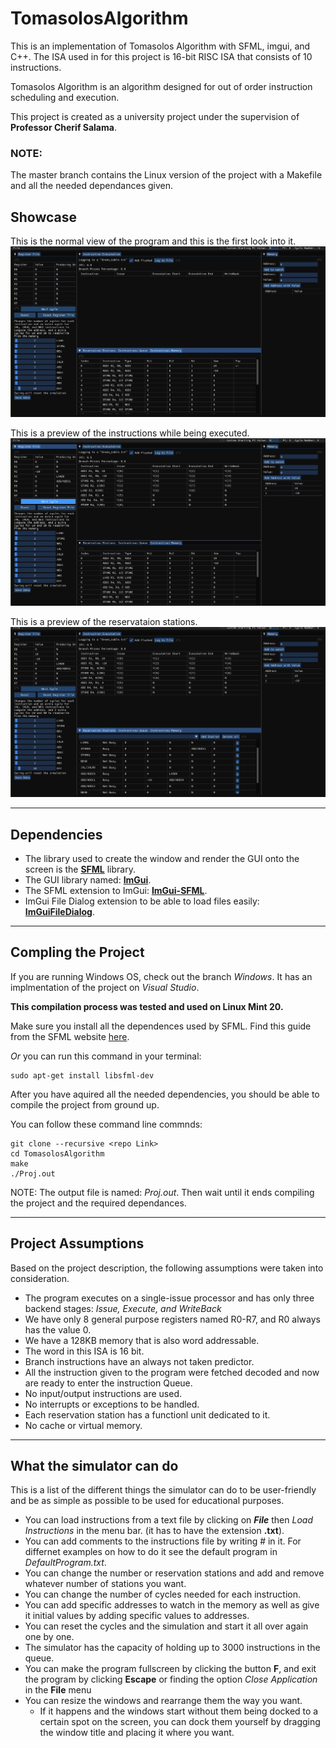 # TomasolosAlgorithm

This is an implementation of Tomasolos Algorithm with SFML, imgui, and C++. The ISA used in for this project is 16-bit RISC ISA that consists of 10 instructions.

Tomasolos Algorithm is an algorithm designed for out of order instruction scheduling and execution.

This project is created as a university project under the supervision of **Professor Cherif Salama**.

### **NOTE**:

The master branch contains the Linux version of the project with a Makefile and all the needed dependances given.

## Showcase

This is the normal view of the program and this is the first look into it.
![Screenshot1](Images/Screenshot1.png)

This is a preview of the instructions while being executed.
![Screenshot2](Images/Screenshot2.png)

This is a preview of the reservataion stations.
![Screenshot3](Images/Screenshot3.png)

---

## Dependencies

- The library used to create the window and render the GUI onto the screen is the [**SFML**](https://www.sfml-dev.org/index.php) library.
- The GUI library named: [**ImGui**](https://github.com/ocornut/imgui).
- The SFML extension to ImGui: [**ImGui-SFML**](https://github.com/eliasdaler/imgui-sfml).
- ImGui File Dialog extension to be able to load files easily: [**ImGuiFileDialog**](https://github.com/aiekick/ImGuiFileDialog/).

---

## Compling the Project

If you are running Windows OS, check out the branch _Windows_. It has an implmentation of the project on _Visual Studio_.

**This compilation process was tested and used on Linux Mint 20.**

Make sure you install all the dependences used by SFML. Find this guide from the SFML website [here](https://www.sfml-dev.org/tutorials/2.5/start-linux.php).

_Or_ you can run this command in your terminal:

    sudo apt-get install libsfml-dev

After you have aquired all the needed dependencies, you should be able to compile the project from ground up.

You can follow these command line commnds:

    git clone --recursive <repo Link>
    cd TomasolosAlgorithm
    make
    ./Proj.out

NOTE: The output file is named: _Proj.out_.
Then wait until it ends compiling the project and the required dependances.

---

## Project Assumptions

Based on the project description, the following assumptions were taken into consideration.

- The program executes on a single-issue processor and has only three backend stages: _Issue, Execute, and WriteBack_
- We have only 8 general purpose registers named R0-R7, and R0 always has the value 0.
- We have a 128KB memory that is also word addressable.
- The word in this ISA is 16 bit.
- Branch instructions have an always not taken predictor.
- All the instruction given to the program were fetched decoded and now are ready to enter the instruction Queue.
- No input/output instructions are used.
- No interrupts or exceptions to be handled.
- Each reservation station has a functionl unit dedicated to it.
- No cache or virtual memory.

---

## What the simulator can do

This is a list of the different things the simulator can do to be user-friendly and be as simple as possible to be used for educational purposes.

- You can load instructions from a text file by clicking on **_File_** then _Load Instructions_ in the menu bar. (it has to have the extension **.txt**).
- You can add comments to the instructions file by writing # in it. For differnet examples on how to do it see the default program in _DefaultProgram.txt_.
- You can change the number or reservation stations and add and remove whatever number of stations you want.
- You can change the number of cycles needed for each instruction.
- You can add specific addresses to watch in the memory as well as give it initial values by adding specific values to addresses.
- You can reset the cycles and the simulation and start it all over again one by one.
- The simulator has the capacity of holding up to 3000 instructions in the queue.
- You can make the program fullscreen by clicking the button **F**, and exit the program by clicking **Escape** or finding the option _Close Application_ in the **File** menu
- You can resize the windows and rearrange them the way you want.
  - If it happens and the windows start without them being docked to a certain spot on the screen, you can dock them yourself by dragging the window title and placing it where you want.
